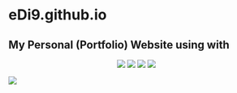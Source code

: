 # eDi9.github.io

<h2> My Personal (Portfolio) Website using with </h2>
  <p align="center">
    <img src="https://ziadoua.github.io/m3-Markdown-Badges/badges/CSS/css2.svg">
    <img src="https://ziadoua.github.io/m3-Markdown-Badges/badges/FontAwesome/fontawesome2.svg">
    <img src="PUT THE LINK HERE">
    <img src="PUT THE LINK HERE">
  </p>


<img src="PUT THE LINK HERE">


